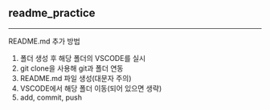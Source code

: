 ## readme_practice
---

README.md 추가 방법

1. 폴더 생성 후 해당 폴더의 VSCODE를 실시
2. git clone을 사용해 git과 폴더 연동
3. README.md 파일 생성(대문자 주의)
4. VSCODE에서 해당 폴더 이동(되어 있으면 생략)
5. add, commit, push
